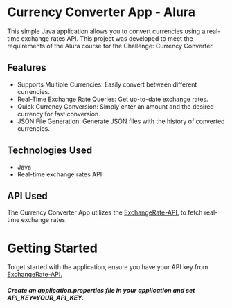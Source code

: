 # Currency Converter App - Alura
This simple Java application allows you to convert currencies using a real-time exchange rates API.
This project was developed to meet the requirements of the Alura course for the Challenge: Currency Converter.

## Features
* Supports Multiple Currencies: Easily convert between different currencies.
* Real-Time Exchange Rate Queries: Get up-to-date exchange rates.
* Quick Currency Conversion: Simply enter an amount and the desired currency for fast conversion.
* JSON File Generation: Generate JSON files with the history of converted currencies.

## Technologies Used
- Java
- Real-time exchange rates API

## API Used
The Currency Converter App utilizes the [ExchangeRate-API.](https://www.exchangerate-api.com/) to fetch real-time exchange rates.

# Getting Started
To get started with the application, ensure you have your API key from [ExchangeRate-API.](https://www.exchangerate-api.com/) 
##### **Create an application.properties file in your application and set API_KEY=YOUR_API_KEY.**
